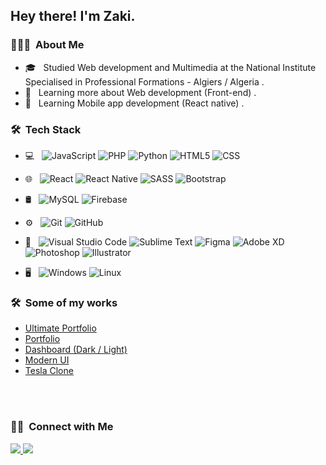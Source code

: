 <h2> Hey there! I'm Zaki.</h2>

<h3> 👨🏻‍💻 &nbsp;About Me </h3>

- 🎓 &nbsp; Studied Web development and Multimedia at the National Institute Specialised in Professional Formations - Algiers / Algeria .
- 🌱 &nbsp; Learning more about Web development (Front-end) .
- 🌱 &nbsp; Learning Mobile app development (React native) .

<h3> 🛠 &nbsp;Tech Stack</h3>

- 💻 &nbsp;
	![JavaScript](https://img.shields.io/badge/-JavaScript-333333?style=flat&logo=javascript)
	![PHP](https://img.shields.io/badge/-PHP-333333?style=flat&logo=php)
	![Python](https://img.shields.io/badge/-Python-333333?style=flat&logo=python)
	![HTML5](https://img.shields.io/badge/-HTML5-333333?style=flat&logo=HTML5)
	![CSS](https://img.shields.io/badge/-CSS3-333333?style=flat&logo=CSS3&logoColor=1572B6)

- 🌐 &nbsp;
  ![React](https://img.shields.io/badge/-React-333333?style=flat&logo=react)
  ![React Native](https://img.shields.io/badge/-React%20native-333333?style=flat&logo=react)
  ![SASS](https://img.shields.io/badge/-SASS-333333?logo=sass)
  ![Bootstrap](https://img.shields.io/badge/-Bootstrap-333333?style=flat&logo=bootstrap&logoColor=563D7C)
  
- 🛢 &nbsp;
  ![MySQL](https://img.shields.io/badge/-MySQL-333333?style=flat&logo=mysql)
  ![Firebase](https://img.shields.io/badge/-Firebase-333333?style=flat&logo=firebase)

- ⚙️ &nbsp;
  ![Git](https://img.shields.io/badge/-Git-333333?style=flat&logo=git)
  ![GitHub](https://img.shields.io/badge/-GitHub-333333?style=flat&logo=github)

- 🔧 &nbsp;
  ![Visual Studio Code](https://img.shields.io/badge/-Visual%20Studio%20Code-333333?style=flat&logo=visual-studio-code&logoColor=007ACC)
  ![Sublime Text](https://img.shields.io/badge/-Sublime%20Text-333333?style=flat&logo=sublime%20text)
	![Figma](https://img.shields.io/badge/-Figma-333333?style=flat&logo=figma)
	![Adobe XD](https://img.shields.io/badge/-Adobe%20XD-333333?logo=adobe-xd)
  ![Photoshop](https://img.shields.io/badge/-Photoshop-333333?style=flat&logo=adobe-photoshop)
	![Illustrator](https://img.shields.io/badge/-Illustrator-333333?style=flat&logo=adobe-illustrator)
	
- 🖥 &nbsp;
	![Windows](https://img.shields.io/badge/-Windows-333333?style=flat&logo=windows)
	![Linux](https://img.shields.io/badge/-Linux-333333?style=flat&logo=linux)

<h3> 🛠 &nbsp;Some of my works</h3>

- <a href='https://github.com/Zaki-Dz/Ultimate_Portfolio_React' target='_blank'>Ultimate Portfolio</a>
- <a href='https://github.com/Zaki-Dz/Portfolio_React' target='_blank'>Portfolio</a>
- <a href='https://github.com/Zaki-Dz/Dashboard_Dark_Light_React' target='_blank'>Dashboard (Dark / Light)</a>
- <a href='https://github.com/Zaki-Dz/Modern_UI' target='_blank'>Modern UI</a>
- <a href='https://github.com/Zaki-Dz/Tesla_Clone_React' target='_blank'>Tesla Clone</a>

<br/>

<br/>

<h3> 🤝🏻 &nbsp;Connect with Me </h3>

<a href="https://www.linkedin.com/in/zakaria-mameri-149b13222/">
	<img src="https://img.shields.io/badge/-Linked%20in-333333?logo=linkedin" />
</a>
<a href="mailto:zakariamameri.dev@gmail.com">
	<img src="https://img.shields.io/badge/-Gmail-333333?logo=gmail" />
</a>
